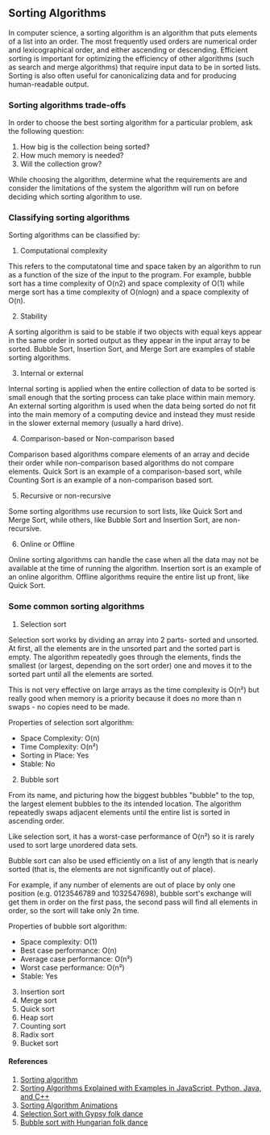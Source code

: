 ## Sorting Algorithms
<p>
In computer science, a sorting algorithm is an algorithm that puts elements of a list into an order. The most frequently used orders are numerical order and lexicographical order, and either ascending or descending. Efficient sorting is important for optimizing the efficiency of other algorithms (such as search and merge algorithms) that require input data to be in sorted lists. Sorting is also often useful for canonicalizing data and for producing human-readable output.
</p>

### Sorting algorithms trade-offs
<p>
In order to choose the best sorting algorithm for a particular problem, ask the following question:

1. How big is the collection being sorted?
2. How much memory is needed?
3. Will the collection grow?

While choosing the algorithm, determine what the requirements are and consider the limitations of the system the algorithm will run on before deciding which sorting algorithm to use.
</p>

### Classifying sorting algorithms
<p>
Sorting algorithms can be classified by:

1. Computational complexity
<p>
This refers to the computatonal time and space taken by an algorithm to run as a function of the size of the input to the program. For example, bubble sort has a time complexity of O(n2) and  space complexity of O(1) while merge sort has a time complexity of O(nlog⁡n) and a space complexity of O(n).
</p>

2. Stability
<p>
A sorting algorithm is said to be stable if two objects with equal keys appear in the same order in sorted output as they appear in the input array to be sorted. Bubble Sort, Insertion Sort, and Merge Sort are examples of stable sorting algorithms.
</p>

3. Internal or external
<p>
Internal sorting is applied when the entire collection of data to be sorted is small enough that the sorting process can take place within main memory. An external sorting algorithm is used when the data being sorted do not fit into the main memory of a computing device and instead they must reside in the slower external memory (usually a hard drive).
</p>

4. Comparison-based or Non-comparison based
<p>
Comparison based algorithms compare elements of an array and decide their order while non-comparison based algorithms do not compare elements. Quick Sort is an example of a comparison-based sort, while Counting Sort is an example of a non-comparison based sort.
</p>

5. Recursive or non-recursive
<p>
Some sorting algorithms use recursion to sort lists, like Quick Sort and Merge Sort, while others, like Bubble Sort and Insertion Sort, are non-recursive.
</p>

6. Online or Offline
<p>
Online sorting algorithms can handle the case when all the data may not be available at the time of running the algorithm. Insertion sort is an example of an online algorithm. Offline algorithms require the entire list up front, like Quick Sort.
</p>

</p>

### Some common sorting algorithms
1. Selection sort
<p>
Selection sort works by dividing an array into 2 parts- sorted and unsorted. At first, all the elements are in the unsorted part and the sorted part is empty. The algorithm repeatedly goes through the elements, finds the smallest (or largest, depending on the sort order) one and moves it to the sorted part until all the elements are sorted.


This is not very effective on large arrays as the time complexity is O(n²) but really good when memory is a priority because it does no more than n swaps - no copies need to be made.


Properties of selection sort algorithm:
- Space Complexity:  O(n)
- Time Complexity:  O(n²)
- Sorting in Place:  Yes
- Stable:  No
</p>

2. Bubble sort
<p>
From its name, and picturing how the biggest bubbles "bubble" to the top, the largest element bubbles to the its intended location. The algorithm repeatedly swaps adjacent elements until the entire list is sorted in ascending order.


Like selection sort, it has a worst-case performance of O(n²) so it is rarely used to sort large unordered data sets.


Bubble sort can also be used efficiently on a list of any length that is nearly sorted (that is, the elements are not significantly out of place). 

For example, if any number of elements are out of place by only one position (e.g. 0123546789 and 1032547698), bubble sort's exchange will get them in order on the first pass, the second pass will find all elements in order, so the sort will take only 2n time.


Properties of bubble sort algorithm:
- Space complexity: O(1)
- Best case performance: O(n)
- Average case performance: O(n²)
- Worst case performance: O(n²)
- Stable: Yes
</p>

3. Insertion sort
4. Merge sort
5. Quick sort
6. Heap sort
7. Counting sort
8. Radix sort
9. Bucket sort

#### References
1. [Sorting algorithm](https://en.wikipedia.org/wiki/Sorting_algorithm)
2. [Sorting Algorithms Explained with Examples in JavaScript, Python, Java, and C++](https://www.freecodecamp.org/news/sorting-algorithms-explained-with-examples-in-python-java-and-c/)
3. [Sorting Algorithm Animations](https://www.toptal.com/developers/sorting-algorithms)
4. [Selection Sort with Gypsy folk dance](https://www.youtube.com/watch?v=Ns4TPTC8whw)
5. [Bubble sort with Hungarian folk dance](https://www.youtube.com/watch?v=Iv3vgjM8Pv4)
